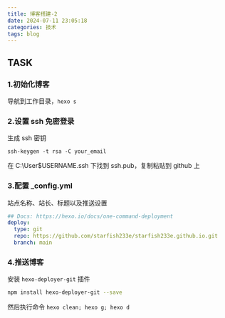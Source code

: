 ```yaml
---
title: 博客搭建-2
date: 2024-07-11 23:05:18
categories: 技术
tags: blog
---
```


## TASK

### 1.初始化博客

导航到工作目录，`hexo s`

### 2.设置 ssh 免密登录

生成 ssh 密钥

```shell
ssh-keygen -t rsa -C your_email
```

在 C:\User\$USERNAME\.ssh 下找到 ssh.pub，复制粘贴到 github 上

### 3.配置 _config.yml

站点名称、站长、标题以及推送设置

```yaml
## Docs: https://hexo.io/docs/one-command-deployment
deploy: 
  type: git
  repo: https://github.com/starfish233e/starfish233e.github.io.git
  branch: main
```

### 4.推送博客

安装 `hexo-deployer-git` 插件 
```bash
npm install hexo-deployer-git --save
```

然后执行命令 `hexo clean; hexo g; hexo d` 
